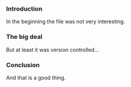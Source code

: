 ### Introduction

In the beginning the file was not very interesting.

### The big deal

But at least it was version controlled...

### Conclusion

And that is a good thing.

